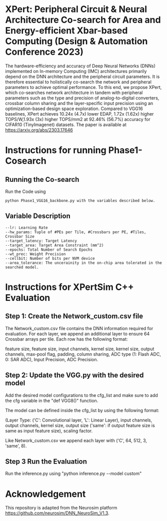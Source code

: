 # XPert: Peripheral Circuit & Neural Architecture Co-search for Area and Energy-efficient Xbar-based Computing (Design & Automation Conference 2023)
The hardware-efficiency and accuracy of Deep Neural Networks (DNNs) implemented on In-memory Computing (IMC) architectures primarily depend on the DNN architecture and the peripheral circuit parameters. It is therefore essential to holistically co-search the network and peripheral parameters to achieve optimal performance. To this end, we propose XPert, which co-searches network architecture in tandem with peripheral parameters such as the type and precision of analog-to-digital converters, crossbar column sharing and the layer-specific input precision using an optimization-based design space exploration. Compared to VGG16 baselines, XPert achieves 10.24x (4.7x) lower EDAP, 1.72x (1.62x) higher TOPS/W,1.93x (3x) higher TOPS/mm2 at 92.46% (56.7%) accuracy for CIFAR10 (TinyImagenet) datasets. The paper is available at https://arxiv.org/abs/2303.17646

# Instructions for running Phase1-Cosearch

## Running the Co-search
Run the Code using 
```
python Phase1_VGG16_backbone.py with the variables described below.
```
## Variable Description 

```
--lr: Learning Rate
--hw_params: Tuple of #PEs per Tile, #Crossbars per PE, #Tiles, Crossbar Size
--target_latency: Target Latency
--target_area: Target Area Constraint (mm^2)
--epochs: Total Number of Search Epochs
--wt_prec: Weight Precision
--cellbit: Number of bits per NVM device
--area_tolerance: The uncerainity in the on-chip area tolerated in the searched model. 
```
# Instructions for XPertSim C++ Evaluation

## Step 1: Create the Network_custom.csv file

The Network_custom.csv file contains the DNN information required for evaluation. For each layer, we append an additional layer to ensure 64 Crossbar arrays per tile. Each row has the following format: 

feature size, feature size, input channels, kernel size, kernel size, output channels, max-pool flag, padding, column sharing, ADC type (1: Flash ADC, 0: SAR ADC), Input Precision, ADC Precision.

## Step 2: Update the VGG.py with the desired model

Add the desired model configurations to the cfg_list and make sure to add the cfg variable in the "def VGG8()" function.

The model can be defined inside the cfg_list by using the following format: 

(Layer Type: ('C': Convolutional layer, 'L': Linear Layer), input channels, output channels, kernel size, output size ('same': if output feature size is same as input feature size), scaling factor. 

Like Network_custom.csv we append each layer with ('C', 64, 512, 3, 'same', 8). 

## Step 3 Run the Evaluation

Run the inference.py using "python inference.py --model custom"


# Acknowledgement
This repository is adapted from the Neurosim platform https://github.com/neurosim/DNN_NeuroSim_V1.3.

